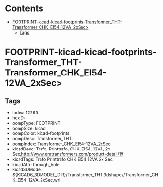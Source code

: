 



Contents
========

* [FOOTPRINT-kicad-kicad-footprints-Transformer_THT-Transformer_CHK_EI54-12VA_2xSec>](#footprint-kicad-kicad-footprints-transformer_tht-transformer_chk_ei54-12va_2xsec)
	* [Tags](#tags)

# FOOTPRINT-kicad-kicad-footprints-Transformer_THT-Transformer_CHK_EI54-12VA_2xSec>

## Tags

- index: 12265
- hexID: 
- oompType: FOOTPRINT
- oompSize: kicad
- oompColor: kicad-footprints
- oompDesc: Transformer_THT
- oompIndex: Transformer_CHK_EI54-12VA_2xSec
- kicadDesc: Trafo, Printtrafo, CHK, EI54, 12VA, 2x Sec,http://www.eratransformers.com/product-detail/19
- kicadTags: Trafo Printtrafo CHK EI54 12VA 2x Sec
- kicadAttr: through_hole
- kicad3DModel: ${KICAD6_3DMODEL_DIR}/Transformer_THT.3dshapes/Transformer_CHK_EI54-12VA_2xSec.wrl

